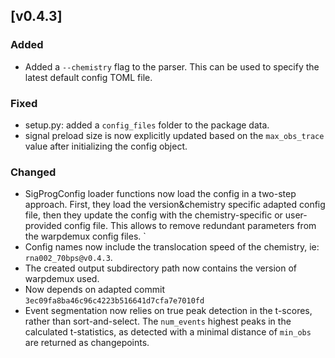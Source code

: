 
## [v0.4.3]

### Added

- Added a `--chemistry` flag to the parser. This can be used to specify the latest default config TOML file.

### Fixed

- setup.py: added a `config_files` folder to the package data.
- signal preload size is now explicitly updated based on the `max_obs_trace` value after initializing the config object.

### Changed

- SigProgConfig loader functions now load the config in a two-step approach. First, they load the version&chemistry specific adapted config file, then they update the config with the chemistry-specific or user-provided config file. This allows to remove redundant parameters from the warpdemux config files.
`
- Config names now include the translocation speed of the chemistry, ie: `rna002_70bps@v0.4.3`.
- The created output subdirectory path now contains the version of warpdemux used.
- Now depends on adapted commit `3ec09fa8ba46c96c4223b516641d7cfa7e7010fd`
- Event segmentation now relies on true peak detection in the t-scores, rather than sort-and-select. The `num_events` highest peaks in the calculated t-statistics, as detected with a minimal distance of `min_obs` are returned as changepoints.
